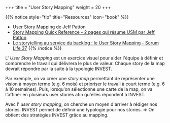 +++
title = "User Story Mapping"
weight = 20
+++

{{% notice style="tip" title="Ressources" icon="book" %}}
- User Story Mapping de Jeff Patton
- [Story Mapping Quick Reference - 2 pages qui résume USM par Jeff Patton](https://jpattonassociates.com/wp-content/uploads/2015/03/story_mapping.pdf)
- [Le storytelling au service du backlog : le User Story Mapping - Scrum Life 37](https://youtu.be/dvnU_R0mu98)
{{% /notice %}}

L' *User Story Mapping* est un exercice visuel pour aider l'équipe à définir et comprendre le travail qui délivrera le plus de valeur. Chaque story de la map devrait répondre par la suite à la typologie INVEST.

Par exemple, on va créer une *story map* permettant de représenter une vision à moyen terme (e.g. 6 mois) et prioriser le travail à court terme (e.g. 6 à 10 semaines). Puis, lorsqu'on sélectionne une carte de la map, on va l'affiner en plusieurs user stories afin qu'elles répondent à INVEST.

Avec l' *user story mapping*, on cherche un moyen d'arriver à rédiger nos stories. INVEST permet de définir une typologie pour nos stories. => On obtient des stratégies INVEST grâce au mapping.